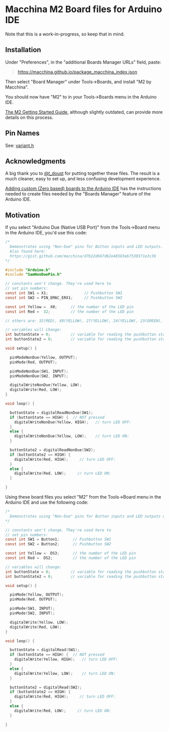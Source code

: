 # Macchina M2 Board files for Arduino IDE

Note that this is a work-in-progress, so keep that in mind.

## Installation

Under "Preferences", in the "additional Boards Manager URLs" field, paste:

> https://macchina.github.io/package_macchina_index.json

Then select "Board Manager" under Tools->Boards, and install "M2 by Macchina".

You should now have "M2" to in your Tools->Boards menu in the Arduino IDE.

[The M2 Getting Started Guide](https://www.macchina.cc/guide/m2/getting-started), although slightly outdated, can provide more details on this process.

## Pin Names
See: [variant.h](https://github.com/macchina/Macchina_Arduino_Boards/blob/master/variants/arduino_due_x/variant.h)

## Acknowledgments
A big thank you to [@t_doust](https://forum.macchina.cc/u/t_doust) for putting together these files. The result is a much cleaner, easy to set up, and less confusing development experience.

[Adding custom (Zero based) boards to the Arduino IDE](https://forum.arduino.cc/index.php?topic=409715.0) has the instructions needed to create files needed by the "Boards Manager" feature of the Arduino IDE.

## Motivation
If you select "Arduino Due (Native USB Port)" from the Tools->Board menu in the Arduino IDE, you'd use this code:

```c
/*
  Demonstrates using "Non-Due" pins for Button inputs and LED outputs.
  Also found here:
  https://gist.github.com/macchina/d7b22db67d62e48583eb7530371e3c36
*/

#include "Arduino.h"
#include "SamNonDuePin.h"

// constants won't change. They're used here to
// set pin numbers:
const int SW1 = X1;                // Pushbutton SW1
const int SW2 = PIN_EMAC_ERX1;     // Pushbutton SW2

const int Yellow =  X0;      // the number of the LED pin
const int Red =  32;         // the number of the LED pin

// others are: 32(RED), X0(YELLOW), 27(YELLOW), 24(YELLOW), 23(GREEN), 12(RGB_GREEN), 5(RGB_BLUE), 11(RGB_RED)

// variables will change:
int buttonState = 0;         // variable for reading the pushbutton status
int buttonState2 = 0;        // variable for reading the pushbutton status

void setup() {

  pinModeNonDue(Yellow, OUTPUT);
  pinMode(Red, OUTPUT);

  pinModeNonDue(SW1, INPUT);
  pinModeNonDue(SW2, INPUT);

  digitalWriteNonDue(Yellow, LOW);
  digitalWrite(Red, LOW);
}

void loop() {

  buttonState = digitalReadNonDue(SW1);
  if (buttonState == HIGH) {  // NOT pressed
    digitalWriteNonDue(Yellow, HIGH);   // turn LED OFF:
  }
  else {
    digitalWriteNonDue(Yellow, LOW);    // turn LED ON:
  }

  buttonState2 = digitalReadNonDue(SW2);
  if (buttonState2 == HIGH) {
    digitalWrite(Red, HIGH);     // turn LED OFF:
  }
  else {
    digitalWrite(Red, LOW);     // turn LED ON:
  }

}
```

Using these board files you select "M2" from the Tools->Board menu in the Arduino IDE and use the following code:

```c
/*
  Demonstrates using "Non-Due" pins for Button inputs and LED outputs using M2 board Defs.
*/

// constants won't change. They're used here to
// set pin numbers:
const int SW1 = Button1;      // Pushbutton SW1
const int SW2 = Button2;      // Pushbutton SW2

const int Yellow =  DS3;      // the number of the LED pin
const int Red =  DS2;         // the number of the LED pin

// variables will change:
int buttonState = 0;         // variable for reading the pushbutton status
int buttonState2 = 0;        // variable for reading the pushbutton status

void setup() {

  pinMode(Yellow, OUTPUT);
  pinMode(Red, OUTPUT);

  pinMode(SW1, INPUT);
  pinMode(SW2, INPUT);

  digitalWrite(Yellow, LOW);
  digitalWrite(Red, LOW);
}

void loop() {

  buttonState = digitalRead(SW1);
  if (buttonState == HIGH) {  // NOT pressed
    digitalWrite(Yellow, HIGH);   // turn LED OFF:
  }
  else {
    digitalWrite(Yellow, LOW);    // turn LED ON:
  }

  buttonState2 = digitalRead(SW2);
  if (buttonState2 == HIGH) {
    digitalWrite(Red, HIGH);     // turn LED OFF:
  }
  else {
    digitalWrite(Red, LOW);     // turn LED ON:
  }

}
```